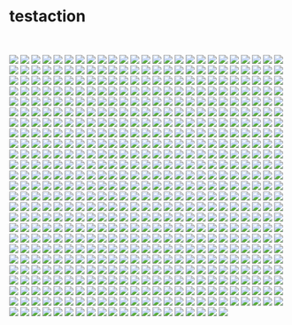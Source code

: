 # testaction
<br><!-- Do not remove start of hero-bot --><br>
<a href="https://github.com/2timesjay"><img src="https://avatars.githubusercontent.com/u/2748619?v=4" width="undefined" /></a>
<a href="https://github.com/403studio"><img src="https://avatars.githubusercontent.com/u/17879134?v=4" width="undefined" /></a>
<a href="https://github.com/ABNER-1"><img src="https://avatars.githubusercontent.com/u/24547351?v=4" width="undefined" /></a>
<a href="https://github.com/Accagain2014"><img src="https://avatars.githubusercontent.com/u/9635216?v=4" width="undefined" /></a>
<a href="https://github.com/AdlyTempleton"><img src="https://avatars.githubusercontent.com/u/2019396?v=4" width="undefined" /></a>
<a href="https://github.com/AgtLucas"><img src="https://avatars.githubusercontent.com/u/1909761?v=4" width="undefined" /></a>
<a href="https://github.com/AllenYu1987"><img src="https://avatars.githubusercontent.com/u/12489985?v=4" width="undefined" /></a>
<a href="https://github.com/AlmeroSteyn"><img src="https://avatars.githubusercontent.com/u/5063473?v=4" width="undefined" /></a>
<a href="https://github.com/AnSavvides"><img src="https://avatars.githubusercontent.com/u/2316326?v=4" width="undefined" /></a>
<a href="https://github.com/Andarist"><img src="https://avatars.githubusercontent.com/u/9800850?v=4" width="undefined" /></a>
<a href="https://github.com/Aredcap"><img src="https://avatars.githubusercontent.com/u/40494761?v=4" width="undefined" /></a>
<a href="https://github.com/Balandat"><img src="https://avatars.githubusercontent.com/u/1605878?v=4" width="undefined" /></a>
<a href="https://github.com/Bennu-Li"><img src="https://avatars.githubusercontent.com/u/53458891?v=4" width="undefined" /></a>
<a href="https://github.com/BossZou"><img src="https://avatars.githubusercontent.com/u/40255591?v=4" width="undefined" /></a>
<a href="https://github.com/CarlMungazi"><img src="https://avatars.githubusercontent.com/u/8584475?v=4" width="undefined" /></a>
<a href="https://github.com/Cartas"><img src="https://avatars.githubusercontent.com/u/1099951?v=4" width="undefined" /></a>
<a href="https://github.com/ChrisSki"><img src="https://avatars.githubusercontent.com/u/643408?v=4" width="undefined" /></a>
<a href="https://github.com/ClimbsRocks"><img src="https://avatars.githubusercontent.com/u/7017045?v=4" width="undefined" /></a>
<a href="https://github.com/CrossRaynor"><img src="https://avatars.githubusercontent.com/u/3909908?v=4" width="undefined" /></a>
<a href="https://github.com/Cupchen"><img src="https://avatars.githubusercontent.com/u/34762375?v=4" width="undefined" /></a>
<a href="https://github.com/DJCordhose"><img src="https://avatars.githubusercontent.com/u/394409?v=4" width="undefined" /></a>
<a href="https://github.com/Daniel15"><img src="https://avatars.githubusercontent.com/u/91933?v=4" width="undefined" /></a>
<a href="https://github.com/DanielHuang1983"><img src="https://avatars.githubusercontent.com/u/4417873?v=4" width="undefined" /></a>
<a href="https://github.com/DarkScorpion"><img src="https://avatars.githubusercontent.com/u/1926649?v=4" width="undefined" /></a>
<a href="https://github.com/DenrizSusam"><img src="https://avatars.githubusercontent.com/u/39295979?v=4" width="undefined" /></a>
<a href="https://github.com/DrDanRyan"><img src="https://avatars.githubusercontent.com/u/2340323?v=4" width="undefined" /></a>
<a href="https://github.com/DragonDriver"><img src="https://avatars.githubusercontent.com/u/31589260?v=4" width="undefined" /></a>
<a href="https://github.com/EricZLou"><img src="https://avatars.githubusercontent.com/u/21316782?v=4" width="undefined" /></a>
<a href="https://github.com/Ethan-Arrowood"><img src="https://avatars.githubusercontent.com/u/16144158?v=4" width="undefined" /></a>
<a href="https://github.com/Fierralin"><img src="https://avatars.githubusercontent.com/u/8857059?v=4" width="undefined" /></a>
<a href="https://github.com/FluorineDog"><img src="https://avatars.githubusercontent.com/u/15663612?v=4" width="undefined" /></a>
<a href="https://github.com/GantMan"><img src="https://avatars.githubusercontent.com/u/997157?v=4" width="undefined" /></a>
<a href="https://github.com/GordyD"><img src="https://avatars.githubusercontent.com/u/966511?v=4" width="undefined" /></a>
<a href="https://github.com/Gracieeea"><img src="https://avatars.githubusercontent.com/u/50101579?v=4" width="undefined" /></a>
<a href="https://github.com/GuanyunFeng"><img src="https://avatars.githubusercontent.com/u/40229765?v=4" width="undefined" /></a>
<a href="https://github.com/GuoRentong"><img src="https://avatars.githubusercontent.com/u/57477222?v=4" width="undefined" /></a>
<a href="https://github.com/Haroenv"><img src="https://avatars.githubusercontent.com/u/6270048?v=4" width="undefined" /></a>
<a href="https://github.com/Heisenberg-Y"><img src="https://avatars.githubusercontent.com/u/35055583?v=4" width="undefined" /></a>
<a href="https://github.com/HeroProtagonist"><img src="https://avatars.githubusercontent.com/u/12506217?v=4" width="undefined" /></a>
<a href="https://github.com/HesterG"><img src="https://avatars.githubusercontent.com/u/17645053?v=4" width="undefined" /></a>
<a href="https://github.com/HuangHua"><img src="https://avatars.githubusercontent.com/u/2274405?v=4" width="undefined" /></a>
<a href="https://github.com/Hypnosphi"><img src="https://avatars.githubusercontent.com/u/6651625?v=4" width="undefined" /></a>
<a href="https://github.com/IDrissAitHafid"><img src="https://avatars.githubusercontent.com/u/31975500?v=4" width="undefined" /></a>
<a href="https://github.com/IvanVergiliev"><img src="https://avatars.githubusercontent.com/u/1443067?v=4" width="undefined" /></a>
<a href="https://github.com/Jack-Works"><img src="https://avatars.githubusercontent.com/u/5390719?v=4" width="undefined" /></a>
<a href="https://github.com/JackLCL"><img src="https://avatars.githubusercontent.com/u/53512883?v=4" width="undefined" /></a>
<a href="https://github.com/Jakepodell"><img src="https://avatars.githubusercontent.com/u/6700856?v=4" width="undefined" /></a>
<a href="https://github.com/JedWatson"><img src="https://avatars.githubusercontent.com/u/872310?v=4" width="undefined" /></a>
<a href="https://github.com/Jessidhia"><img src="https://avatars.githubusercontent.com/u/73085?v=4" width="undefined" /></a>
<a href="https://github.com/JinHai-CN"><img src="https://avatars.githubusercontent.com/u/33142505?v=4" width="undefined" /></a>
<a href="https://github.com/JoelMarcey"><img src="https://avatars.githubusercontent.com/u/3757713?v=4" width="undefined" /></a>
<a href="https://github.com/JoshuaGross"><img src="https://avatars.githubusercontent.com/u/70602?v=4" width="undefined" /></a>
<a href="https://github.com/Kachulio1"><img src="https://avatars.githubusercontent.com/u/22243090?v=4" width="undefined" /></a>
<a href="https://github.com/KevinTCoughlin"><img src="https://avatars.githubusercontent.com/u/706967?v=4" width="undefined" /></a>
<a href="https://github.com/KonstHardy"><img src="https://avatars.githubusercontent.com/u/46906648?v=4" width="undefined" /></a>
<a href="https://github.com/KyleAMathews"><img src="https://avatars.githubusercontent.com/u/71047?v=4" width="undefined" /></a>
<a href="https://github.com/Lin-gh-Saint"><img src="https://avatars.githubusercontent.com/u/64019322?v=4" width="undefined" /></a>
<a href="https://github.com/LocoRichard"><img src="https://avatars.githubusercontent.com/u/81553353?v=4" width="undefined" /></a>
<a href="https://github.com/LoveEachDay"><img src="https://avatars.githubusercontent.com/u/1573213?v=4" width="undefined" /></a>
<a href="https://github.com/M-Izadmehr"><img src="https://avatars.githubusercontent.com/u/28848972?v=4" width="undefined" /></a>
<a href="https://github.com/MXDA"><img src="https://avatars.githubusercontent.com/u/47274057?v=4" width="undefined" /></a>
<a href="https://github.com/ManasJayanth"><img src="https://avatars.githubusercontent.com/u/3097018?v=4" width="undefined" /></a>
<a href="https://github.com/MrCull"><img src="https://avatars.githubusercontent.com/u/16634034?v=4" width="undefined" /></a>
<a href="https://github.com/NE-SmallTown"><img src="https://avatars.githubusercontent.com/u/18418010?v=4" width="undefined" /></a>
<a href="https://github.com/NMinhNguyen"><img src="https://avatars.githubusercontent.com/u/2852660?v=4" width="undefined" /></a>
<a href="https://github.com/Nadia--"><img src="https://avatars.githubusercontent.com/u/2539934?v=4" width="undefined" /></a>
<a href="https://github.com/NicBonetto"><img src="https://avatars.githubusercontent.com/u/28014739?v=4" width="undefined" /></a>
<a href="https://github.com/Oleg24"><img src="https://avatars.githubusercontent.com/u/7278723?v=4" width="undefined" /></a>
<a href="https://github.com/PahudPlus"><img src="https://avatars.githubusercontent.com/u/64403786?v=4" width="undefined" /></a>
<a href="https://github.com/Pouja"><img src="https://avatars.githubusercontent.com/u/2385144?v=4" width="undefined" /></a>
<a href="https://github.com/RReverser"><img src="https://avatars.githubusercontent.com/u/557590?v=4" width="undefined" /></a>
<a href="https://github.com/RaitoBezarius"><img src="https://avatars.githubusercontent.com/u/314564?v=4" width="undefined" /></a>
<a href="https://github.com/ReigenAraka"><img src="https://avatars.githubusercontent.com/u/57280231?v=4" width="undefined" /></a>
<a href="https://github.com/RichardLitt"><img src="https://avatars.githubusercontent.com/u/910753?v=4" width="undefined" /></a>
<a href="https://github.com/RyanWei"><img src="https://avatars.githubusercontent.com/u/9876551?v=4" width="undefined" /></a>
<a href="https://github.com/SCKCZJ2018"><img src="https://avatars.githubusercontent.com/u/29282370?v=4" width="undefined" /></a>
<a href="https://github.com/STRML"><img src="https://avatars.githubusercontent.com/u/1197375?v=4" width="undefined" /></a>
<a href="https://github.com/SamChou19815"><img src="https://avatars.githubusercontent.com/u/4290500?v=4" width="undefined" /></a>
<a href="https://github.com/SanderSpies"><img src="https://avatars.githubusercontent.com/u/1114117?v=4" width="undefined" /></a>
<a href="https://github.com/Shastel"><img src="https://avatars.githubusercontent.com/u/6017041?v=4" width="undefined" /></a>
<a href="https://github.com/Simek"><img src="https://avatars.githubusercontent.com/u/719641?v=4" width="undefined" /></a>
<a href="https://github.com/SimenB"><img src="https://avatars.githubusercontent.com/u/1404810?v=4" width="undefined" /></a>
<a href="https://github.com/SkyYang"><img src="https://avatars.githubusercontent.com/u/4702509?v=4" width="undefined" /></a>
<a href="https://github.com/SnowyOwl-KHY"><img src="https://avatars.githubusercontent.com/u/10348819?v=4" width="undefined" /></a>
<a href="https://github.com/StanislavGlebik"><img src="https://avatars.githubusercontent.com/u/2895538?v=4" width="undefined" /></a>
<a href="https://github.com/StanislawSwierc"><img src="https://avatars.githubusercontent.com/u/810501?v=4" width="undefined" /></a>
<a href="https://github.com/Sunt-ing"><img src="https://avatars.githubusercontent.com/u/43040147?v=4" width="undefined" /></a>
<a href="https://github.com/SwaggySong"><img src="https://avatars.githubusercontent.com/u/36157116?v=4" width="undefined" /></a>
<a href="https://github.com/TanaseHagi"><img src="https://avatars.githubusercontent.com/u/18321229?v=4" width="undefined" /></a>
<a href="https://github.com/TheSavior"><img src="https://avatars.githubusercontent.com/u/249164?v=4" width="undefined" /></a>
<a href="https://github.com/ThomasCrevoisier"><img src="https://avatars.githubusercontent.com/u/4603973?v=4" width="undefined" /></a>
<a href="https://github.com/ThreadDao"><img src="https://avatars.githubusercontent.com/u/27288593?v=4" width="undefined" /></a>
<a href="https://github.com/ThyeeZz"><img src="https://avatars.githubusercontent.com/u/41352919?v=4" width="undefined" /></a>
<a href="https://github.com/Tlincy"><img src="https://avatars.githubusercontent.com/u/11934432?v=4" width="undefined" /></a>
<a href="https://github.com/Tom910"><img src="https://avatars.githubusercontent.com/u/2185721?v=4" width="undefined" /></a>
<a href="https://github.com/Tumao727"><img src="https://avatars.githubusercontent.com/u/20420181?v=4" width="undefined" /></a>
<a href="https://github.com/VilockLi"><img src="https://avatars.githubusercontent.com/u/19737345?v=4" width="undefined" /></a>
<a href="https://github.com/WickyNilliams"><img src="https://avatars.githubusercontent.com/u/1091390?v=4" width="undefined" /></a>
<a href="https://github.com/Wildhoney"><img src="https://avatars.githubusercontent.com/u/1528477?v=4" width="undefined" /></a>
<a href="https://github.com/XuPeng-SH"><img src="https://avatars.githubusercontent.com/u/39627130?v=4" width="undefined" /></a>
<a href="https://github.com/XuanYang-cn"><img src="https://avatars.githubusercontent.com/u/51370125?v=4" width="undefined" /></a>
<a href="https://github.com/XuefengWu"><img src="https://avatars.githubusercontent.com/u/161701?v=4" width="undefined" /></a>
<a href="https://github.com/Yeti-or"><img src="https://avatars.githubusercontent.com/u/1813468?v=4" width="undefined" /></a>
<a href="https://github.com/Yukikaze-CZR"><img src="https://avatars.githubusercontent.com/u/48198922?v=4" width="undefined" /></a>
<a href="https://github.com/ZoteTheMighty"><img src="https://avatars.githubusercontent.com/u/37384169?v=4" width="undefined" /></a>
<a href="https://github.com/aaronabramov"><img src="https://avatars.githubusercontent.com/u/940133?v=4" width="undefined" /></a>
<a href="https://github.com/aaronjin2010"><img src="https://avatars.githubusercontent.com/u/48044391?v=4" width="undefined" /></a>
<a href="https://github.com/abhaynikam"><img src="https://avatars.githubusercontent.com/u/7736232?v=4" width="undefined" /></a>
<a href="https://github.com/accordeiro"><img src="https://avatars.githubusercontent.com/u/1952585?v=4" width="undefined" /></a>
<a href="https://github.com/acdlite"><img src="https://avatars.githubusercontent.com/u/3624098?v=4" width="undefined" /></a>
<a href="https://github.com/adammark"><img src="https://avatars.githubusercontent.com/u/28193?v=4" width="undefined" /></a>
<a href="https://github.com/adamobeng"><img src="https://avatars.githubusercontent.com/u/776593?v=4" width="undefined" /></a>
<a href="https://github.com/adasq"><img src="https://avatars.githubusercontent.com/u/5637734?v=4" width="undefined" /></a>
<a href="https://github.com/adelevie"><img src="https://avatars.githubusercontent.com/u/86790?v=4" width="undefined" /></a>
<a href="https://github.com/af"><img src="https://avatars.githubusercontent.com/u/25241?v=4" width="undefined" /></a>
<a href="https://github.com/aickin"><img src="https://avatars.githubusercontent.com/u/44199?v=4" width="undefined" /></a>
<a href="https://github.com/airjp73"><img src="https://avatars.githubusercontent.com/u/25882770?v=4" width="undefined" /></a>
<a href="https://github.com/akihoni"><img src="https://avatars.githubusercontent.com/u/36330442?v=4" width="undefined" /></a>
<a href="https://github.com/alexeyraspopov"><img src="https://avatars.githubusercontent.com/u/858295?v=4" width="undefined" /></a>
<a href="https://github.com/alexmckenley"><img src="https://avatars.githubusercontent.com/u/3639670?v=4" width="undefined" /></a>
<a href="https://github.com/alexpien"><img src="https://avatars.githubusercontent.com/u/2401597?v=4" width="undefined" /></a>
<a href="https://github.com/alextsg"><img src="https://avatars.githubusercontent.com/u/8051479?v=4" width="undefined" /></a>
<a href="https://github.com/alexzherdev"><img src="https://avatars.githubusercontent.com/u/93752?v=4" width="undefined" /></a>
<a href="https://github.com/alh99"><img src="https://avatars.githubusercontent.com/u/55510932?v=4" width="undefined" /></a>
<a href="https://github.com/apps/allcontributors"><img src="https://avatars.githubusercontent.com/in/23186?v=4" width="undefined" /></a>
<a href="https://github.com/allofthenorthwood"><img src="https://avatars.githubusercontent.com/u/3123642?v=4" width="undefined" /></a>
<a href="https://github.com/amm385"><img src="https://avatars.githubusercontent.com/u/823700?v=4" width="undefined" /></a>
<a href="https://github.com/anchun"><img src="https://avatars.githubusercontent.com/u/2356895?v=4" width="undefined" /></a>
<a href="https://github.com/andrewdavey"><img src="https://avatars.githubusercontent.com/u/292014?v=4" width="undefined" /></a>
<a href="https://github.com/andreypopp"><img src="https://avatars.githubusercontent.com/u/30594?v=4" width="undefined" /></a>
<a href="https://github.com/ankitml"><img src="https://avatars.githubusercontent.com/u/573824?v=4" width="undefined" /></a>
<a href="https://github.com/anmonteiro"><img src="https://avatars.githubusercontent.com/u/661909?v=4" width="undefined" /></a>
<a href="https://github.com/antsmartian"><img src="https://avatars.githubusercontent.com/u/1241511?v=4" width="undefined" /></a>
<a href="https://github.com/apaatsio"><img src="https://avatars.githubusercontent.com/u/195210?v=4" width="undefined" /></a>
<a href="https://github.com/arcanis"><img src="https://avatars.githubusercontent.com/u/1037931?v=4" width="undefined" /></a>
<a href="https://github.com/ariabuckles"><img src="https://avatars.githubusercontent.com/u/1487889?v=4" width="undefined" /></a>
<a href="https://github.com/arkist"><img src="https://avatars.githubusercontent.com/u/1099068?v=4" width="undefined" /></a>
<a href="https://github.com/armujahid"><img src="https://avatars.githubusercontent.com/u/3725386?v=4" width="undefined" /></a>
<a href="https://github.com/artnez"><img src="https://avatars.githubusercontent.com/u/396654?v=4" width="undefined" /></a>
<a href="https://github.com/aruberto"><img src="https://avatars.githubusercontent.com/u/9933826?v=4" width="undefined" /></a>
<a href="https://github.com/ashyshyshyman"><img src="https://avatars.githubusercontent.com/u/50362613?v=4" width="undefined" /></a>
<a href="https://github.com/avanderhoorn"><img src="https://avatars.githubusercontent.com/u/585619?v=4" width="undefined" /></a>
<a href="https://github.com/aweary"><img src="https://avatars.githubusercontent.com/u/6886061?v=4" width="undefined" /></a>
<a href="https://github.com/awwright"><img src="https://avatars.githubusercontent.com/u/437517?v=4" width="undefined" /></a>
<a href="https://github.com/azich"><img src="https://avatars.githubusercontent.com/u/306069?v=4" width="undefined" /></a>
<a href="https://github.com/basarat"><img src="https://avatars.githubusercontent.com/u/874898?v=4" width="undefined" /></a>
<a href="https://github.com/become-nice"><img src="https://avatars.githubusercontent.com/u/56624819?v=4" width="undefined" /></a>
<a href="https://github.com/behnammodi"><img src="https://avatars.githubusercontent.com/u/1549069?v=4" width="undefined" /></a>
<a href="https://github.com/behzad888"><img src="https://avatars.githubusercontent.com/u/9346614?v=4" width="undefined" /></a>
<a href="https://github.com/benhalpern"><img src="https://avatars.githubusercontent.com/u/3102842?v=4" width="undefined" /></a>
<a href="https://github.com/benjamn"><img src="https://avatars.githubusercontent.com/u/5750?v=4" width="undefined" /></a>
<a href="https://github.com/benmoss"><img src="https://avatars.githubusercontent.com/u/239754?v=4" width="undefined" /></a>
<a href="https://github.com/bernard-lin"><img src="https://avatars.githubusercontent.com/u/16327281?v=4" width="undefined" /></a>
<a href="https://github.com/bernardbeckerman"><img src="https://avatars.githubusercontent.com/u/7953022?v=4" width="undefined" /></a>
<a href="https://github.com/bgirard"><img src="https://avatars.githubusercontent.com/u/793565?v=4" width="undefined" /></a>
<a href="https://github.com/bgw"><img src="https://avatars.githubusercontent.com/u/180404?v=4" width="undefined" /></a>
<a href="https://github.com/bhamodi"><img src="https://avatars.githubusercontent.com/u/7663987?v=4" width="undefined" /></a>
<a href="https://github.com/bigsheeper"><img src="https://avatars.githubusercontent.com/u/42060877?v=4" width="undefined" /></a>
<a href="https://github.com/binbin12580"><img src="https://avatars.githubusercontent.com/u/30914966?v=4" width="undefined" /></a>
<a href="https://github.com/binbinlv"><img src="https://avatars.githubusercontent.com/u/83755740?v=4" width="undefined" /></a>
<a href="https://github.com/bitshadow"><img src="https://avatars.githubusercontent.com/u/574802?v=4" width="undefined" /></a>
<a href="https://github.com/bkarrer"><img src="https://avatars.githubusercontent.com/u/5126156?v=4" width="undefined" /></a>
<a href="https://github.com/bl00mber"><img src="https://avatars.githubusercontent.com/u/16987322?v=4" width="undefined" /></a>
<a href="https://github.com/bletham"><img src="https://avatars.githubusercontent.com/u/6339760?v=4" width="undefined" /></a>
<a href="https://github.com/bo-huang"><img src="https://avatars.githubusercontent.com/u/24309515?v=4" width="undefined" /></a>
<a href="https://github.com/bobeagan"><img src="https://avatars.githubusercontent.com/u/100226?v=4" width="undefined" /></a>
<a href="https://github.com/bowen31337"><img src="https://avatars.githubusercontent.com/u/3508255?v=4" width="undefined" /></a>
<a href="https://github.com/brandonbloom"><img src="https://avatars.githubusercontent.com/u/119164?v=4" width="undefined" /></a>
<a href="https://github.com/break2017"><img src="https://avatars.githubusercontent.com/u/2993941?v=4" width="undefined" /></a>
<a href="https://github.com/briankung"><img src="https://avatars.githubusercontent.com/u/2836167?v=4" width="undefined" /></a>
<a href="https://github.com/brianr"><img src="https://avatars.githubusercontent.com/u/12275?v=4" width="undefined" /></a>
<a href="https://github.com/brianreavis"><img src="https://avatars.githubusercontent.com/u/118480?v=4" width="undefined" /></a>
<a href="https://github.com/brigand"><img src="https://avatars.githubusercontent.com/u/936069?v=4" width="undefined" /></a>
<a href="https://github.com/bripkens"><img src="https://avatars.githubusercontent.com/u/596443?v=4" width="undefined" /></a>
<a href="https://github.com/bspaulding"><img src="https://avatars.githubusercontent.com/u/6833?v=4" width="undefined" /></a>
<a href="https://github.com/btholt"><img src="https://avatars.githubusercontent.com/u/999523?v=4" width="undefined" /></a>
<a href="https://github.com/bvaughn"><img src="https://avatars.githubusercontent.com/u/29597?v=4" width="undefined" /></a>
<a href="https://github.com/byronluk"><img src="https://avatars.githubusercontent.com/u/34072411?v=4" width="undefined" /></a>
<a href="https://github.com/c-bata"><img src="https://avatars.githubusercontent.com/u/5564044?v=4" width="undefined" /></a>
<a href="https://github.com/calebmer"><img src="https://avatars.githubusercontent.com/u/8282507?v=4" width="undefined" /></a>
<a href="https://github.com/camsong"><img src="https://avatars.githubusercontent.com/u/948896?v=4" width="undefined" /></a>
<a href="https://github.com/caosiyang"><img src="https://avatars.githubusercontent.com/u/2155120?v=4" width="undefined" /></a>
<a href="https://github.com/carefree0910"><img src="https://avatars.githubusercontent.com/u/15677328?v=4" width="undefined" /></a>
<a href="https://github.com/casassg"><img src="https://avatars.githubusercontent.com/u/6912589?v=4" width="undefined" /></a>
<a href="https://github.com/cbrwizard"><img src="https://avatars.githubusercontent.com/u/1615659?v=4" width="undefined" /></a>
<a href="https://github.com/chandlerzuo"><img src="https://avatars.githubusercontent.com/u/6797874?v=4" width="undefined" /></a>
<a href="https://github.com/chenglou"><img src="https://avatars.githubusercontent.com/u/1909539?v=4" width="undefined" /></a>
<a href="https://github.com/chengpu"><img src="https://avatars.githubusercontent.com/u/2233492?v=4" width="undefined" /></a>
<a href="https://github.com/chentsulin"><img src="https://avatars.githubusercontent.com/u/3382565?v=4" width="undefined" /></a>
<a href="https://github.com/chicoxyzzy"><img src="https://avatars.githubusercontent.com/u/1507086?v=4" width="undefined" /></a>
<a href="https://github.com/christianalfoni"><img src="https://avatars.githubusercontent.com/u/3956929?v=4" width="undefined" /></a>
<a href="https://github.com/clarkdo"><img src="https://avatars.githubusercontent.com/u/4312154?v=4" width="undefined" /></a>
<a href="https://github.com/clayallsopp"><img src="https://avatars.githubusercontent.com/u/153704?v=4" width="undefined" /></a>
<a href="https://github.com/clemmy"><img src="https://avatars.githubusercontent.com/u/3696934?v=4" width="undefined" /></a>
<a href="https://github.com/codacy-badger"><img src="https://avatars.githubusercontent.com/u/23704769?v=4" width="undefined" /></a>
<a href="https://github.com/codenoid"><img src="https://avatars.githubusercontent.com/u/14269809?v=4" width="undefined" /></a>
<a href="https://github.com/congqixia"><img src="https://avatars.githubusercontent.com/u/84113973?v=4" width="undefined" /></a>
<a href="https://github.com/conorhastings"><img src="https://avatars.githubusercontent.com/u/8263298?v=4" width="undefined" /></a>
<a href="https://github.com/cpojer"><img src="https://avatars.githubusercontent.com/u/13352?v=4" width="undefined" /></a>
<a href="https://github.com/cqy123456"><img src="https://avatars.githubusercontent.com/u/39671710?v=4" width="undefined" /></a>
<a href="https://github.com/cxie"><img src="https://avatars.githubusercontent.com/u/653101?v=4" width="undefined" /></a>
<a href="https://github.com/cyan33"><img src="https://avatars.githubusercontent.com/u/13282699?v=4" width="undefined" /></a>
<a href="https://github.com/cydrain"><img src="https://avatars.githubusercontent.com/u/3992404?v=4" width="undefined" /></a>
<a href="https://github.com/czajkowski"><img src="https://avatars.githubusercontent.com/u/197684?v=4" width="undefined" /></a>
<a href="https://github.com/czhen-zilliz"><img src="https://avatars.githubusercontent.com/u/83751452?v=4" width="undefined" /></a>
<a href="https://github.com/czpmango"><img src="https://avatars.githubusercontent.com/u/26356194?v=4" width="undefined" /></a>
<a href="https://github.com/czs007"><img src="https://avatars.githubusercontent.com/u/59249785?v=4" width="undefined" /></a>
<a href="https://github.com/d4rky-pl"><img src="https://avatars.githubusercontent.com/u/284395?v=4" width="undefined" /></a>
<a href="https://github.com/dalinaum"><img src="https://avatars.githubusercontent.com/u/145585?v=4" width="undefined" /></a>
<a href="https://github.com/danielrjiang"><img src="https://avatars.githubusercontent.com/u/18407088?v=4" width="undefined" /></a>
<a href="https://github.com/danthe3rd"><img src="https://avatars.githubusercontent.com/u/43445237?v=4" width="undefined" /></a>
<a href="https://github.com/dantman"><img src="https://avatars.githubusercontent.com/u/53399?v=4" width="undefined" /></a>
<a href="https://github.com/darobin"><img src="https://avatars.githubusercontent.com/u/38491?v=4" width="undefined" /></a>
<a href="https://github.com/dd-He"><img src="https://avatars.githubusercontent.com/u/24242249?v=4" width="undefined" /></a>
<a href="https://github.com/ddimmery"><img src="https://avatars.githubusercontent.com/u/618093?v=4" width="undefined" /></a>
<a href="https://github.com/deanbrophy"><img src="https://avatars.githubusercontent.com/u/8238179?v=4" width="undefined" /></a>
<a href="https://github.com/del-zhenwu"><img src="https://avatars.githubusercontent.com/u/56623710?v=4" width="undefined" /></a>
<a href="https://github.com/apps/dependabot"><img src="https://avatars.githubusercontent.com/in/29110?v=4" width="undefined" /></a>
<a href="https://github.com/dgiannelli"><img src="https://avatars.githubusercontent.com/u/11447126?v=4" width="undefined" /></a>
<a href="https://github.com/diegomura"><img src="https://avatars.githubusercontent.com/u/5600341?v=4" width="undefined" /></a>
<a href="https://github.com/dittos"><img src="https://avatars.githubusercontent.com/u/2622?v=4" width="undefined" /></a>
<a href="https://github.com/divad12"><img src="https://avatars.githubusercontent.com/u/159687?v=4" width="undefined" /></a>
<a href="https://github.com/djrodgerspryor"><img src="https://avatars.githubusercontent.com/u/3197007?v=4" width="undefined" /></a>
<a href="https://github.com/dkgi"><img src="https://avatars.githubusercontent.com/u/270421?v=4" width="undefined" /></a>
<a href="https://github.com/dmatteo"><img src="https://avatars.githubusercontent.com/u/4091059?v=4" width="undefined" /></a>
<a href="https://github.com/dme65"><img src="https://avatars.githubusercontent.com/u/12738905?v=4" width="undefined" /></a>
<a href="https://github.com/dmnd"><img src="https://avatars.githubusercontent.com/u/4427?v=4" width="undefined" /></a>
<a href="https://github.com/dpercy"><img src="https://avatars.githubusercontent.com/u/349909?v=4" width="undefined" /></a>
<a href="https://github.com/drdelambre"><img src="https://avatars.githubusercontent.com/u/1434802?v=4" width="undefined" /></a>
<a href="https://github.com/dschafer"><img src="https://avatars.githubusercontent.com/u/2760005?v=4" width="undefined" /></a>
<a href="https://github.com/dvzubarev"><img src="https://avatars.githubusercontent.com/u/14878830?v=4" width="undefined" /></a>
<a href="https://github.com/dyhyfu"><img src="https://avatars.githubusercontent.com/u/64584368?v=4" width="undefined" /></a>
<a href="https://github.com/e-hosseini"><img src="https://avatars.githubusercontent.com/u/53467610?v=4" width="undefined" /></a>
<a href="https://github.com/edvinerikson"><img src="https://avatars.githubusercontent.com/u/3890572?v=4" width="undefined" /></a>
<a href="https://github.com/ehellman"><img src="https://avatars.githubusercontent.com/u/586152?v=4" width="undefined" /></a>
<a href="https://github.com/elas7"><img src="https://avatars.githubusercontent.com/u/7537033?v=4" width="undefined" /></a>
<a href="https://github.com/eltociear"><img src="https://avatars.githubusercontent.com/u/22633385?v=4" width="undefined" /></a>
<a href="https://github.com/enaqx"><img src="https://avatars.githubusercontent.com/u/182219?v=4" width="undefined" /></a>
<a href="https://github.com/enguerran"><img src="https://avatars.githubusercontent.com/u/701648?v=4" width="undefined" /></a>
<a href="https://github.com/epicfaace"><img src="https://avatars.githubusercontent.com/u/1689183?v=4" width="undefined" /></a>
<a href="https://github.com/eps1lon"><img src="https://avatars.githubusercontent.com/u/12292047?v=4" width="undefined" /></a>
<a href="https://github.com/erdustiggen"><img src="https://avatars.githubusercontent.com/u/25433850?v=4" width="undefined" /></a>
<a href="https://github.com/ericflo"><img src="https://avatars.githubusercontent.com/u/1228?v=4" width="undefined" /></a>
<a href="https://github.com/ericnakagawa"><img src="https://avatars.githubusercontent.com/u/23874?v=4" width="undefined" /></a>
<a href="https://github.com/everdimension"><img src="https://avatars.githubusercontent.com/u/5347023?v=4" width="undefined" /></a>
<a href="https://github.com/evilbs"><img src="https://avatars.githubusercontent.com/u/3305041?v=4" width="undefined" /></a>
<a href="https://github.com/exiadbq"><img src="https://avatars.githubusercontent.com/u/4665929?v=4" width="undefined" /></a>
<a href="https://github.com/eytan"><img src="https://avatars.githubusercontent.com/u/93681?v=4" width="undefined" /></a>
<a href="https://github.com/fabiomcosta"><img src="https://avatars.githubusercontent.com/u/28530?v=4" width="undefined" /></a>
<a href="https://github.com/facebook-github-bot"><img src="https://avatars.githubusercontent.com/u/6422482?v=4" width="undefined" /></a>
<a href="https://github.com/feisiyicl"><img src="https://avatars.githubusercontent.com/u/64510805?v=4" width="undefined" /></a>
<a href="https://github.com/fforw"><img src="https://avatars.githubusercontent.com/u/226774?v=4" width="undefined" /></a>
<a href="https://github.com/fgnass"><img src="https://avatars.githubusercontent.com/u/89450?v=4" width="undefined" /></a>
<a href="https://github.com/fisherwebdev"><img src="https://avatars.githubusercontent.com/u/169760?v=4" width="undefined" /></a>
<a href="https://github.com/fishpenguin"><img src="https://avatars.githubusercontent.com/u/49153041?v=4" width="undefined" /></a>
<a href="https://github.com/fkgozali"><img src="https://avatars.githubusercontent.com/u/1095866?v=4" width="undefined" /></a>
<a href="https://github.com/fkling"><img src="https://avatars.githubusercontent.com/u/179026?v=4" width="undefined" /></a>
<a href="https://github.com/flarnie"><img src="https://avatars.githubusercontent.com/u/1114467?v=4" width="undefined" /></a>
<a href="https://github.com/fpoumian"><img src="https://avatars.githubusercontent.com/u/14318826?v=4" width="undefined" /></a>
<a href="https://github.com/fson"><img src="https://avatars.githubusercontent.com/u/497214?v=4" width="undefined" /></a>
<a href="https://github.com/fxxkscript"><img src="https://avatars.githubusercontent.com/u/1597584?v=4" width="undefined" /></a>
<a href="https://github.com/gabelevi"><img src="https://avatars.githubusercontent.com/u/1887264?v=4" width="undefined" /></a>
<a href="https://github.com/gaearon"><img src="https://avatars.githubusercontent.com/u/810438?v=4" width="undefined" /></a>
<a href="https://github.com/garethnic"><img src="https://avatars.githubusercontent.com/u/1523598?v=4" width="undefined" /></a>
<a href="https://github.com/gasi"><img src="https://avatars.githubusercontent.com/u/49583?v=4" width="undefined" /></a>
<a href="https://github.com/gebilaoxiong"><img src="https://avatars.githubusercontent.com/u/11804936?v=4" width="undefined" /></a>
<a href="https://github.com/georgesisco"><img src="https://avatars.githubusercontent.com/u/689511?v=4" width="undefined" /></a>
<a href="https://github.com/ggaaooppeenngg"><img src="https://avatars.githubusercontent.com/u/4769989?v=4" width="undefined" /></a>
<a href="https://github.com/gitanupam"><img src="https://avatars.githubusercontent.com/u/10434719?v=4" width="undefined" /></a>
<a href="https://github.com/glenjamin"><img src="https://avatars.githubusercontent.com/u/151272?v=4" width="undefined" /></a>
<a href="https://github.com/glennq"><img src="https://avatars.githubusercontent.com/u/5950453?v=4" width="undefined" /></a>
<a href="https://github.com/godchen0212"><img src="https://avatars.githubusercontent.com/u/67679556?v=4" width="undefined" /></a>
<a href="https://github.com/goodwin64"><img src="https://avatars.githubusercontent.com/u/10671879?v=4" width="undefined" /></a>
<a href="https://github.com/gracezzzzz"><img src="https://avatars.githubusercontent.com/u/56617657?v=4" width="undefined" /></a>
<a href="https://github.com/grant"><img src="https://avatars.githubusercontent.com/u/744973?v=4" width="undefined" /></a>
<a href="https://github.com/graue"><img src="https://avatars.githubusercontent.com/u/1730853?v=4" width="undefined" /></a>
<a href="https://github.com/groodt"><img src="https://avatars.githubusercontent.com/u/343415?v=4" width="undefined" /></a>
<a href="https://github.com/grtoverflow"><img src="https://avatars.githubusercontent.com/u/8500564?v=4" width="undefined" /></a>
<a href="https://github.com/gscottolson"><img src="https://avatars.githubusercontent.com/u/220979?v=4" width="undefined" /></a>
<a href="https://github.com/gujun720"><img src="https://avatars.githubusercontent.com/u/53246671?v=4" width="undefined" /></a>
<a href="https://github.com/gunn"><img src="https://avatars.githubusercontent.com/u/42500?v=4" width="undefined" /></a>
<a href="https://github.com/guoxiangzhou"><img src="https://avatars.githubusercontent.com/u/52496626?v=4" width="undefined" /></a>
<a href="https://github.com/gusaiani"><img src="https://avatars.githubusercontent.com/u/380816?v=4" width="undefined" /></a>
<a href="https://github.com/hanumanthan"><img src="https://avatars.githubusercontent.com/u/5584802?v=4" width="undefined" /></a>
<a href="https://github.com/hartzis"><img src="https://avatars.githubusercontent.com/u/5378707?v=4" width="undefined" /></a>
<a href="https://github.com/hejld"><img src="https://avatars.githubusercontent.com/u/488301?v=4" width="undefined" /></a>
<a href="https://github.com/hendrikswan"><img src="https://avatars.githubusercontent.com/u/273461?v=4" width="undefined" /></a>
<a href="https://github.com/henryqdineen"><img src="https://avatars.githubusercontent.com/u/682132?v=4" width="undefined" /></a>
<a href="https://github.com/him2him2"><img src="https://avatars.githubusercontent.com/u/10393491?v=4" width="undefined" /></a>
<a href="https://github.com/hkal"><img src="https://avatars.githubusercontent.com/u/3802753?v=4" width="undefined" /></a>
<a href="https://github.com/hmohamme"><img src="https://avatars.githubusercontent.com/u/61028636?v=4" width="undefined" /></a>
<a href="https://github.com/hnordt"><img src="https://avatars.githubusercontent.com/u/1625399?v=4" width="undefined" /></a>
<a href="https://github.com/hoduchieu01"><img src="https://avatars.githubusercontent.com/u/23649434?v=4" width="undefined" /></a>
<a href="https://github.com/hojberg"><img src="https://avatars.githubusercontent.com/u/2371?v=4" width="undefined" /></a>
<a href="https://github.com/houssemchebeb"><img src="https://avatars.githubusercontent.com/u/59608551?v=4" width="undefined" /></a>
<a href="https://github.com/hramos"><img src="https://avatars.githubusercontent.com/u/165856?v=4" width="undefined" /></a>
<a href="https://github.com/hristo-kanchev"><img src="https://avatars.githubusercontent.com/u/23095052?v=4" width="undefined" /></a>
<a href="https://github.com/hugo"><img src="https://avatars.githubusercontent.com/u/1704089?v=4" width="undefined" /></a>
<a href="https://github.com/hzoo"><img src="https://avatars.githubusercontent.com/u/588473?v=4" width="undefined" /></a>
<a href="https://github.com/iamchenxin"><img src="https://avatars.githubusercontent.com/u/8873545?v=4" width="undefined" /></a>
<a href="https://github.com/iamdustan"><img src="https://avatars.githubusercontent.com/u/227879?v=4" width="undefined" /></a>
<a href="https://github.com/ianobermiller"><img src="https://avatars.githubusercontent.com/u/897931?v=4" width="undefined" /></a>
<a href="https://github.com/ide"><img src="https://avatars.githubusercontent.com/u/379606?v=4" width="undefined" /></a>
<a href="https://github.com/ilyagelman"><img src="https://avatars.githubusercontent.com/u/139322?v=4" width="undefined" /></a>
<a href="https://github.com/imagentleman"><img src="https://avatars.githubusercontent.com/u/2272928?v=4" width="undefined" /></a>
<a href="https://github.com/inokawa"><img src="https://avatars.githubusercontent.com/u/48897392?v=4" width="undefined" /></a>
<a href="https://github.com/inottn"><img src="https://avatars.githubusercontent.com/u/18509404?v=4" width="undefined" /></a>
<a href="https://github.com/ivan"><img src="https://avatars.githubusercontent.com/u/4458?v=4" width="undefined" /></a>
<a href="https://github.com/ivanzotov"><img src="https://avatars.githubusercontent.com/u/147321?v=4" width="undefined" /></a>
<a href="https://github.com/jackson-huang"><img src="https://avatars.githubusercontent.com/u/8979403?v=4" width="undefined" /></a>
<a href="https://github.com/jackyu2020"><img src="https://avatars.githubusercontent.com/u/64533877?v=4" width="undefined" /></a>
<a href="https://github.com/jamesgpearce"><img src="https://avatars.githubusercontent.com/u/90942?v=4" width="undefined" /></a>
<a href="https://github.com/janhancic"><img src="https://avatars.githubusercontent.com/u/356488?v=4" width="undefined" /></a>
<a href="https://github.com/jaredly"><img src="https://avatars.githubusercontent.com/u/112170?v=4" width="undefined" /></a>
<a href="https://github.com/jasonwilliams"><img src="https://avatars.githubusercontent.com/u/936006?v=4" width="undefined" /></a>
<a href="https://github.com/javache"><img src="https://avatars.githubusercontent.com/u/5676?v=4" width="undefined" /></a>
<a href="https://github.com/jbaiter"><img src="https://avatars.githubusercontent.com/u/608610?v=4" width="undefined" /></a>
<a href="https://github.com/jbonta"><img src="https://avatars.githubusercontent.com/u/973058?v=4" width="undefined" /></a>
<a href="https://github.com/jdalton"><img src="https://avatars.githubusercontent.com/u/4303?v=4" width="undefined" /></a>
<a href="https://github.com/jddxf"><img src="https://avatars.githubusercontent.com/u/11155177?v=4" width="undefined" /></a>
<a href="https://github.com/jdudak"><img src="https://avatars.githubusercontent.com/u/11788028?v=4" width="undefined" /></a>
<a href="https://github.com/jeanlauliac"><img src="https://avatars.githubusercontent.com/u/1733570?v=4" width="undefined" /></a>
<a href="https://github.com/jeffchan"><img src="https://avatars.githubusercontent.com/u/97428?v=4" width="undefined" /></a>
<a href="https://github.com/jeffoverflow"><img src="https://avatars.githubusercontent.com/u/24581746?v=4" width="undefined" /></a>
<a href="https://github.com/jeffreylin"><img src="https://avatars.githubusercontent.com/u/706406?v=4" width="undefined" /></a>
<a href="https://github.com/jelena-markovic"><img src="https://avatars.githubusercontent.com/u/16062506?v=4" width="undefined" /></a>
<a href="https://github.com/jergason"><img src="https://avatars.githubusercontent.com/u/72027?v=4" width="undefined" /></a>
<a href="https://github.com/jessebeach"><img src="https://avatars.githubusercontent.com/u/345913?v=4" width="undefined" /></a>
<a href="https://github.com/jessijzhao"><img src="https://avatars.githubusercontent.com/u/35235453?v=4" width="undefined" /></a>
<a href="https://github.com/jeyraof"><img src="https://avatars.githubusercontent.com/u/2032880?v=4" width="undefined" /></a>
<a href="https://github.com/jfo84"><img src="https://avatars.githubusercontent.com/u/11723485?v=4" width="undefined" /></a>
<a href="https://github.com/jgebhardt"><img src="https://avatars.githubusercontent.com/u/632968?v=4" width="undefined" /></a>
<a href="https://github.com/jielinxu"><img src="https://avatars.githubusercontent.com/u/52057195?v=4" width="undefined" /></a>
<a href="https://github.com/jimfb"><img src="https://avatars.githubusercontent.com/u/9595985?v=4" width="undefined" /></a>
<a href="https://github.com/jinmmd"><img src="https://avatars.githubusercontent.com/u/480907?v=4" width="undefined" /></a>
<a href="https://github.com/jkterry1"><img src="https://avatars.githubusercontent.com/u/19422700?v=4" width="undefined" /></a>
<a href="https://github.com/jkx8fc"><img src="https://avatars.githubusercontent.com/u/31717785?v=4" width="undefined" /></a>
<a href="https://github.com/jlfwong"><img src="https://avatars.githubusercontent.com/u/150329?v=4" width="undefined" /></a>
<a href="https://github.com/jlongster"><img src="https://avatars.githubusercontent.com/u/17031?v=4" width="undefined" /></a>
<a href="https://github.com/jnu"><img src="https://avatars.githubusercontent.com/u/1069899?v=4" width="undefined" /></a>
<a href="https://github.com/joecritch"><img src="https://avatars.githubusercontent.com/u/24449?v=4" width="undefined" /></a>
<a href="https://github.com/jonathan-beebe"><img src="https://avatars.githubusercontent.com/u/107694?v=4" width="undefined" /></a>
<a href="https://github.com/jonhester"><img src="https://avatars.githubusercontent.com/u/3527123?v=4" width="undefined" /></a>
<a href="https://github.com/jonscottclark"><img src="https://avatars.githubusercontent.com/u/214676?v=4" width="undefined" /></a>
<a href="https://github.com/jontewks"><img src="https://avatars.githubusercontent.com/u/3970573?v=4" width="undefined" /></a>
<a href="https://github.com/jordwalke"><img src="https://avatars.githubusercontent.com/u/977348?v=4" width="undefined" /></a>
<a href="https://github.com/josephsavona"><img src="https://avatars.githubusercontent.com/u/6425824?v=4" width="undefined" /></a>
<a href="https://github.com/joshduck"><img src="https://avatars.githubusercontent.com/u/240284?v=4" width="undefined" /></a>
<a href="https://github.com/joshma"><img src="https://avatars.githubusercontent.com/u/64739?v=4" width="undefined" /></a>
<a href="https://github.com/jquense"><img src="https://avatars.githubusercontent.com/u/339286?v=4" width="undefined" /></a>
<a href="https://github.com/jreese"><img src="https://avatars.githubusercontent.com/u/6444?v=4" width="undefined" /></a>
<a href="https://github.com/jstejada"><img src="https://avatars.githubusercontent.com/u/1271509?v=4" width="undefined" /></a>
<a href="https://github.com/jtmalinowski"><img src="https://avatars.githubusercontent.com/u/645127?v=4" width="undefined" /></a>
<a href="https://github.com/julen"><img src="https://avatars.githubusercontent.com/u/16768?v=4" width="undefined" /></a>
<a href="https://github.com/jwworth"><img src="https://avatars.githubusercontent.com/u/2782858?v=4" width="undefined" /></a>
<a href="https://github.com/karczk"><img src="https://avatars.githubusercontent.com/u/8329336?v=4" width="undefined" /></a>
<a href="https://github.com/karlhorky"><img src="https://avatars.githubusercontent.com/u/1935696?v=4" width="undefined" /></a>
<a href="https://github.com/kassens"><img src="https://avatars.githubusercontent.com/u/11849?v=4" width="undefined" /></a>
<a href="https://github.com/kchia"><img src="https://avatars.githubusercontent.com/u/7776562?v=4" width="undefined" /></a>
<a href="https://github.com/kentcdodds"><img src="https://avatars.githubusercontent.com/u/1500684?v=4" width="undefined" /></a>
<a href="https://github.com/kerolloz"><img src="https://avatars.githubusercontent.com/u/36763164?v=4" width="undefined" /></a>
<a href="https://github.com/kevinold"><img src="https://avatars.githubusercontent.com/u/21967?v=4" width="undefined" /></a>
<a href="https://github.com/kevinzwhuang"><img src="https://avatars.githubusercontent.com/u/7256178?v=4" width="undefined" /></a>
<a href="https://github.com/keyz"><img src="https://avatars.githubusercontent.com/u/2268452?v=4" width="undefined" /></a>
<a href="https://github.com/kkashin"><img src="https://avatars.githubusercontent.com/u/2709032?v=4" width="undefined" /></a>
<a href="https://github.com/kmeht"><img src="https://avatars.githubusercontent.com/u/1120478?v=4" width="undefined" /></a>
<a href="https://github.com/koba04"><img src="https://avatars.githubusercontent.com/u/250407?v=4" width="undefined" /></a>
<a href="https://github.com/kohei-takata"><img src="https://avatars.githubusercontent.com/u/7623979?v=4" width="undefined" /></a>
<a href="https://github.com/kunukn"><img src="https://avatars.githubusercontent.com/u/3199603?v=4" width="undefined" /></a>
<a href="https://github.com/lacker"><img src="https://avatars.githubusercontent.com/u/106475?v=4" width="undefined" /></a>
<a href="https://github.com/lasekio"><img src="https://avatars.githubusercontent.com/u/8137000?v=4" width="undefined" /></a>
<a href="https://github.com/ldworkin"><img src="https://avatars.githubusercontent.com/u/1062275?v=4" width="undefined" /></a>
<a href="https://github.com/lee-eve"><img src="https://avatars.githubusercontent.com/u/9720105?v=4" width="undefined" /></a>
<a href="https://github.com/leebyron"><img src="https://avatars.githubusercontent.com/u/50130?v=4" width="undefined" /></a>
<a href="https://github.com/lelandrichardson"><img src="https://avatars.githubusercontent.com/u/1885623?v=4" width="undefined" /></a>
<a href="https://github.com/lena-kashtelyan"><img src="https://avatars.githubusercontent.com/u/17101234?v=4" width="undefined" /></a>
<a href="https://github.com/levibuzolic"><img src="https://avatars.githubusercontent.com/u/721323?v=4" width="undefined" /></a>
<a href="https://github.com/liangshi7"><img src="https://avatars.githubusercontent.com/u/13260879?v=4" width="undefined" /></a>
<a href="https://github.com/linshunghuang"><img src="https://avatars.githubusercontent.com/u/11562092?v=4" width="undefined" /></a>
<a href="https://github.com/lipis"><img src="https://avatars.githubusercontent.com/u/125676?v=4" width="undefined" /></a>
<a href="https://github.com/liusulin"><img src="https://avatars.githubusercontent.com/u/5723689?v=4" width="undefined" /></a>
<a href="https://github.com/ljharb"><img src="https://avatars.githubusercontent.com/u/45469?v=4" width="undefined" /></a>
<a href="https://github.com/loguo"><img src="https://avatars.githubusercontent.com/u/15364733?v=4" width="undefined" /></a>
<a href="https://github.com/lrowe"><img src="https://avatars.githubusercontent.com/u/290859?v=4" width="undefined" /></a>
<a href="https://github.com/lucasecdb"><img src="https://avatars.githubusercontent.com/u/10223856?v=4" width="undefined" /></a>
<a href="https://github.com/lunaruan"><img src="https://avatars.githubusercontent.com/u/2735514?v=4" width="undefined" /></a>
<a href="https://github.com/lwglgy"><img src="https://avatars.githubusercontent.com/u/26682620?v=4" width="undefined" /></a>
<a href="https://github.com/lyip1992"><img src="https://avatars.githubusercontent.com/u/10737293?v=4" width="undefined" /></a>
<a href="https://github.com/maciej-ka"><img src="https://avatars.githubusercontent.com/u/5403694?v=4" width="undefined" /></a>
<a href="https://github.com/madeinfree"><img src="https://avatars.githubusercontent.com/u/4027049?v=4" width="undefined" /></a>
<a href="https://github.com/maisano"><img src="https://avatars.githubusercontent.com/u/689081?v=4" width="undefined" /></a>
<a href="https://github.com/makky3939"><img src="https://avatars.githubusercontent.com/u/4876459?v=4" width="undefined" /></a>
<a href="https://github.com/mariodu"><img src="https://avatars.githubusercontent.com/u/1409643?v=4" width="undefined" /></a>
<a href="https://github.com/marjan-georgiev"><img src="https://avatars.githubusercontent.com/u/8687?v=4" width="undefined" /></a>
<a href="https://github.com/markijbema"><img src="https://avatars.githubusercontent.com/u/624143?v=4" width="undefined" /></a>
<a href="https://github.com/marocchino"><img src="https://avatars.githubusercontent.com/u/128431?v=4" width="undefined" /></a>
<a href="https://github.com/marvinhagemeister"><img src="https://avatars.githubusercontent.com/u/1062408?v=4" width="undefined" /></a>
<a href="https://github.com/mathieumg"><img src="https://avatars.githubusercontent.com/u/1624812?v=4" width="undefined" /></a>
<a href="https://github.com/matiassingers"><img src="https://avatars.githubusercontent.com/u/938453?v=4" width="undefined" /></a>
<a href="https://github.com/matthewjohnston4"><img src="https://avatars.githubusercontent.com/u/986185?v=4" width="undefined" /></a>
<a href="https://github.com/matthewwithanm"><img src="https://avatars.githubusercontent.com/u/126263?v=4" width="undefined" /></a>
<a href="https://github.com/maxdeviant"><img src="https://avatars.githubusercontent.com/u/1486634?v=4" width="undefined" /></a>
<a href="https://github.com/mcsheffrey"><img src="https://avatars.githubusercontent.com/u/61091?v=4" width="undefined" /></a>
<a href="https://github.com/mengwa41"><img src="https://avatars.githubusercontent.com/u/43117297?v=4" width="undefined" /></a>
<a href="https://github.com/apps/mergify"><img src="https://avatars.githubusercontent.com/in/10562?v=4" width="undefined" /></a>
<a href="https://github.com/mertkahyaoglu"><img src="https://avatars.githubusercontent.com/u/7414026?v=4" width="undefined" /></a>
<a href="https://github.com/mfunkie"><img src="https://avatars.githubusercontent.com/u/1137065?v=4" width="undefined" /></a>
<a href="https://github.com/mgol"><img src="https://avatars.githubusercontent.com/u/1758366?v=4" width="undefined" /></a>
<a href="https://github.com/mhujer"><img src="https://avatars.githubusercontent.com/u/353372?v=4" width="undefined" /></a>
<a href="https://github.com/michaelgmcd"><img src="https://avatars.githubusercontent.com/u/8161781?v=4" width="undefined" /></a>
<a href="https://github.com/michaelrp"><img src="https://avatars.githubusercontent.com/u/1393096?v=4" width="undefined" /></a>
<a href="https://github.com/mihaip"><img src="https://avatars.githubusercontent.com/u/513813?v=4" width="undefined" /></a>
<a href="https://github.com/milesj"><img src="https://avatars.githubusercontent.com/u/143744?v=4" width="undefined" /></a>
<a href="https://github.com/mileyzjq"><img src="https://avatars.githubusercontent.com/u/37039827?v=4" width="undefined" /></a>
<a href="https://github.com/millermedeiros"><img src="https://avatars.githubusercontent.com/u/155633?v=4" width="undefined" /></a>
<a href="https://github.com/milvus-ci-robot"><img src="https://avatars.githubusercontent.com/u/87847967?v=4" width="undefined" /></a>
<a href="https://github.com/misoguy"><img src="https://avatars.githubusercontent.com/u/12230408?v=4" width="undefined" /></a>
<a href="https://github.com/mitenka"><img src="https://avatars.githubusercontent.com/u/1084541?v=4" width="undefined" /></a>
<a href="https://github.com/mitermayer"><img src="https://avatars.githubusercontent.com/u/1042131?v=4" width="undefined" /></a>
<a href="https://github.com/mjul"><img src="https://avatars.githubusercontent.com/u/142868?v=4" width="undefined" /></a>
<a href="https://github.com/mmarkelov"><img src="https://avatars.githubusercontent.com/u/22371328?v=4" width="undefined" /></a>
<a href="https://github.com/mmoss"><img src="https://avatars.githubusercontent.com/u/648160?v=4" width="undefined" /></a>
<a href="https://github.com/moe-of-faith"><img src="https://avatars.githubusercontent.com/u/5696721?v=4" width="undefined" /></a>
<a href="https://github.com/monkindey"><img src="https://avatars.githubusercontent.com/u/6913898?v=4" width="undefined" /></a>
<a href="https://github.com/monsanto"><img src="https://avatars.githubusercontent.com/u/247721?v=4" width="undefined" /></a>
<a href="https://github.com/montogeek"><img src="https://avatars.githubusercontent.com/u/1002461?v=4" width="undefined" /></a>
<a href="https://github.com/motiz88"><img src="https://avatars.githubusercontent.com/u/2246565?v=4" width="undefined" /></a>
<a href="https://github.com/mridgway"><img src="https://avatars.githubusercontent.com/u/191142?v=4" width="undefined" /></a>
<a href="https://github.com/mroch"><img src="https://avatars.githubusercontent.com/u/3012?v=4" width="undefined" /></a>
<a href="https://github.com/mtharrison"><img src="https://avatars.githubusercontent.com/u/916064?v=4" width="undefined" /></a>
<a href="https://github.com/murtazahaveliwala"><img src="https://avatars.githubusercontent.com/u/5851868?v=4" width="undefined" /></a>
<a href="https://github.com/mwijaya3"><img src="https://avatars.githubusercontent.com/u/13628992?v=4" width="undefined" /></a>
<a href="https://github.com/mxstbr"><img src="https://avatars.githubusercontent.com/u/7525670?v=4" width="undefined" /></a>
<a href="https://github.com/mzabriskie"><img src="https://avatars.githubusercontent.com/u/199035?v=4" width="undefined" /></a>
<a href="https://github.com/nameczz"><img src="https://avatars.githubusercontent.com/u/20559208?v=4" width="undefined" /></a>
<a href="https://github.com/nateq314"><img src="https://avatars.githubusercontent.com/u/1175921?v=4" width="undefined" /></a>
<a href="https://github.com/natoka"><img src="https://avatars.githubusercontent.com/u/1751024?v=4" width="undefined" /></a>
<a href="https://github.com/necolas"><img src="https://avatars.githubusercontent.com/u/239676?v=4" width="undefined" /></a>
<a href="https://github.com/neojski"><img src="https://avatars.githubusercontent.com/u/3188532?v=4" width="undefined" /></a>
<a href="https://github.com/neza2017"><img src="https://avatars.githubusercontent.com/u/34152706?v=4" width="undefined" /></a>
<a href="https://github.com/ngavalas"><img src="https://avatars.githubusercontent.com/u/4701284?v=4" width="undefined" /></a>
<a href="https://github.com/nhunzaker"><img src="https://avatars.githubusercontent.com/u/590904?v=4" width="undefined" /></a>
<a href="https://github.com/nicholasbs"><img src="https://avatars.githubusercontent.com/u/50336?v=4" width="undefined" /></a>
<a href="https://github.com/nick-thompson"><img src="https://avatars.githubusercontent.com/u/1278445?v=4" width="undefined" /></a>
<a href="https://github.com/nihgwu"><img src="https://avatars.githubusercontent.com/u/2595058?v=4" width="undefined" /></a>
<a href="https://github.com/nikolas"><img src="https://avatars.githubusercontent.com/u/59292?v=4" width="undefined" /></a>
<a href="https://github.com/ning-github"><img src="https://avatars.githubusercontent.com/u/7812178?v=4" width="undefined" /></a>
<a href="https://github.com/nmasahiro"><img src="https://avatars.githubusercontent.com/u/10880858?v=4" width="undefined" /></a>
<a href="https://github.com/nmn"><img src="https://avatars.githubusercontent.com/u/3582514?v=4" width="undefined" /></a>
<a href="https://github.com/noyobo"><img src="https://avatars.githubusercontent.com/u/1292082?v=4" width="undefined" /></a>
<a href="https://github.com/nutboltu"><img src="https://avatars.githubusercontent.com/u/9896958?v=4" width="undefined" /></a>
<a href="https://github.com/nw"><img src="https://avatars.githubusercontent.com/u/54197?v=4" width="undefined" /></a>
<a href="https://github.com/oiva"><img src="https://avatars.githubusercontent.com/u/504591?v=4" width="undefined" /></a>
<a href="https://github.com/oluckyman"><img src="https://avatars.githubusercontent.com/u/642673?v=4" width="undefined" /></a>
<a href="https://github.com/omarsy"><img src="https://avatars.githubusercontent.com/u/15034695?v=4" width="undefined" /></a>
<a href="https://github.com/op-hunter"><img src="https://avatars.githubusercontent.com/u/5617677?v=4" width="undefined" /></a>
<a href="https://github.com/operatino"><img src="https://avatars.githubusercontent.com/u/1260461?v=4" width="undefined" /></a>
<a href="https://github.com/orta"><img src="https://avatars.githubusercontent.com/u/49038?v=4" width="undefined" /></a>
<a href="https://github.com/passy"><img src="https://avatars.githubusercontent.com/u/9906?v=4" width="undefined" /></a>
<a href="https://github.com/pedronauck"><img src="https://avatars.githubusercontent.com/u/2029172?v=4" width="undefined" /></a>
<a href="https://github.com/pekim"><img src="https://avatars.githubusercontent.com/u/40704?v=4" width="undefined" /></a>
<a href="https://github.com/pengjeck"><img src="https://avatars.githubusercontent.com/u/14035577?v=4" width="undefined" /></a>
<a href="https://github.com/petehunt"><img src="https://avatars.githubusercontent.com/u/239742?v=4" width="undefined" /></a>
<a href="https://github.com/phantom8548"><img src="https://avatars.githubusercontent.com/u/11576622?v=4" width="undefined" /></a>
<a href="https://github.com/philipp-spiess"><img src="https://avatars.githubusercontent.com/u/458591?v=4" width="undefined" /></a>
<a href="https://github.com/philix"><img src="https://avatars.githubusercontent.com/u/207795?v=4" width="undefined" /></a>
<a href="https://github.com/pieterv"><img src="https://avatars.githubusercontent.com/u/438482?v=4" width="undefined" /></a>
<a href="https://github.com/piperchester"><img src="https://avatars.githubusercontent.com/u/1530684?v=4" width="undefined" /></a>
<a href="https://github.com/piranha"><img src="https://avatars.githubusercontent.com/u/6553?v=4" width="undefined" /></a>
<a href="https://github.com/piscolomo"><img src="https://avatars.githubusercontent.com/u/1186240?v=4" width="undefined" /></a>
<a href="https://github.com/plievone"><img src="https://avatars.githubusercontent.com/u/134936?v=4" width="undefined" /></a>
<a href="https://github.com/pluma"><img src="https://avatars.githubusercontent.com/u/1280922?v=4" width="undefined" /></a>
<a href="https://github.com/pomber"><img src="https://avatars.githubusercontent.com/u/1911623?v=4" width="undefined" /></a>
<a href="https://github.com/pradeep90"><img src="https://avatars.githubusercontent.com/u/386555?v=4" width="undefined" /></a>
<a href="https://github.com/prathamesh-sonpatki"><img src="https://avatars.githubusercontent.com/u/621238?v=4" width="undefined" /></a>
<a href="https://github.com/prayagverma"><img src="https://avatars.githubusercontent.com/u/829526?v=4" width="undefined" /></a>
<a href="https://github.com/protron"><img src="https://avatars.githubusercontent.com/u/465963?v=4" width="undefined" /></a>
<a href="https://github.com/puradox"><img src="https://avatars.githubusercontent.com/u/941763?v=4" width="undefined" /></a>
<a href="https://github.com/qingfeng10"><img src="https://avatars.githubusercontent.com/u/9359056?v=4" width="undefined" /></a>
<a href="https://github.com/quadrupleslap"><img src="https://avatars.githubusercontent.com/u/6666547?v=4" width="undefined" /></a>
<a href="https://github.com/quark-zju"><img src="https://avatars.githubusercontent.com/u/445459?v=4" width="undefined" /></a>
<a href="https://github.com/rafd"><img src="https://avatars.githubusercontent.com/u/89664?v=4" width="undefined" /></a>
<a href="https://github.com/rajendraarora16"><img src="https://avatars.githubusercontent.com/u/7589596?v=4" width="undefined" /></a>
<a href="https://github.com/raphamorim"><img src="https://avatars.githubusercontent.com/u/3630346?v=4" width="undefined" /></a>
<a href="https://github.com/raunofreiberg"><img src="https://avatars.githubusercontent.com/u/23662329?v=4" width="undefined" /></a>
<a href="https://github.com/remixz"><img src="https://avatars.githubusercontent.com/u/1459603?v=4" width="undefined" /></a>
<a href="https://github.com/richardliaw"><img src="https://avatars.githubusercontent.com/u/4529381?v=4" width="undefined" /></a>
<a href="https://github.com/richiethomas"><img src="https://avatars.githubusercontent.com/u/3839713?v=4" width="undefined" /></a>
<a href="https://github.com/rickbeerendonk"><img src="https://avatars.githubusercontent.com/u/479223?v=4" width="undefined" /></a>
<a href="https://github.com/rickhanlonii"><img src="https://avatars.githubusercontent.com/u/2440089?v=4" width="undefined" /></a>
<a href="https://github.com/rickyvetter"><img src="https://avatars.githubusercontent.com/u/4370652?v=4" width="undefined" /></a>
<a href="https://github.com/rileytomasek"><img src="https://avatars.githubusercontent.com/u/895082?v=4" width="undefined" /></a>
<a href="https://github.com/robinweser"><img src="https://avatars.githubusercontent.com/u/10060928?v=4" width="undefined" /></a>
<a href="https://github.com/roderickhsiao"><img src="https://avatars.githubusercontent.com/u/3906130?v=4" width="undefined" /></a>
<a href="https://github.com/romamatusevich"><img src="https://avatars.githubusercontent.com/u/1313221?v=4" width="undefined" /></a>
<a href="https://github.com/rpanchal1996"><img src="https://avatars.githubusercontent.com/u/15156643?v=4" width="undefined" /></a>
<a href="https://github.com/rricard"><img src="https://avatars.githubusercontent.com/u/246520?v=4" width="undefined" /></a>
<a href="https://github.com/rthor"><img src="https://avatars.githubusercontent.com/u/1608329?v=4" width="undefined" /></a>
<a href="https://github.com/rwoodnz"><img src="https://avatars.githubusercontent.com/u/6194471?v=4" width="undefined" /></a>
<a href="https://github.com/ryota-murakami"><img src="https://avatars.githubusercontent.com/u/5501268?v=4" width="undefined" /></a>
<a href="https://github.com/sahrens"><img src="https://avatars.githubusercontent.com/u/1509831?v=4" width="undefined" /></a>
<a href="https://github.com/sahuang"><img src="https://avatars.githubusercontent.com/u/26035292?v=4" width="undefined" /></a>
<a href="https://github.com/sammy-SC"><img src="https://avatars.githubusercontent.com/u/1733610?v=4" width="undefined" /></a>
<a href="https://github.com/samselikoff"><img src="https://avatars.githubusercontent.com/u/2922250?v=4" width="undefined" /></a>
<a href="https://github.com/saravananselvamohan"><img src="https://avatars.githubusercontent.com/u/43172875?v=4" width="undefined" /></a>
<a href="https://github.com/scottburch"><img src="https://avatars.githubusercontent.com/u/103808?v=4" width="undefined" /></a>
<a href="https://github.com/scsven"><img src="https://avatars.githubusercontent.com/u/12595343?v=4" width="undefined" /></a>
<a href="https://github.com/sdaulton"><img src="https://avatars.githubusercontent.com/u/8037929?v=4" width="undefined" /></a>
<a href="https://github.com/sdsingh"><img src="https://avatars.githubusercontent.com/u/3139282?v=4" width="undefined" /></a>
<a href="https://github.com/sebmarkbage"><img src="https://avatars.githubusercontent.com/u/63648?v=4" width="undefined" /></a>
<a href="https://github.com/sebmck"><img src="https://avatars.githubusercontent.com/u/853712?v=4" width="undefined" /></a>
<a href="https://github.com/seiffert"><img src="https://avatars.githubusercontent.com/u/1111118?v=4" width="undefined" /></a>
<a href="https://github.com/shana0325"><img src="https://avatars.githubusercontent.com/u/33335490?v=4" width="undefined" /></a>
<a href="https://github.com/shaneosullivan"><img src="https://avatars.githubusercontent.com/u/49378?v=4" width="undefined" /></a>
<a href="https://github.com/shanghaikid"><img src="https://avatars.githubusercontent.com/u/185051?v=4" width="undefined" /></a>
<a href="https://github.com/shengjh"><img src="https://avatars.githubusercontent.com/u/46514371?v=4" width="undefined" /></a>
<a href="https://github.com/shengjun1985"><img src="https://avatars.githubusercontent.com/u/49774184?v=4" width="undefined" /></a>
<a href="https://github.com/shinnn"><img src="https://avatars.githubusercontent.com/u/1131567?v=4" width="undefined" /></a>
<a href="https://github.com/shiyu09"><img src="https://avatars.githubusercontent.com/u/39143280?v=4" width="undefined" /></a>
<a href="https://github.com/shiyu22"><img src="https://avatars.githubusercontent.com/u/53459423?v=4" width="undefined" /></a>
<a href="https://github.com/shripadk"><img src="https://avatars.githubusercontent.com/u/189344?v=4" width="undefined" /></a>
<a href="https://github.com/shubhankaray"><img src="https://avatars.githubusercontent.com/u/28792543?v=4" width="undefined" /></a>
<a href="https://github.com/shubheksha"><img src="https://avatars.githubusercontent.com/u/7693422?v=4" width="undefined" /></a>
<a href="https://github.com/siriusctrl"><img src="https://avatars.githubusercontent.com/u/26541600?v=4" width="undefined" /></a>
<a href="https://github.com/skiritsis"><img src="https://avatars.githubusercontent.com/u/29357763?v=4" width="undefined" /></a>
<a href="https://github.com/sktguha"><img src="https://avatars.githubusercontent.com/u/8387608?v=4" width="undefined" /></a>
<a href="https://github.com/slorber"><img src="https://avatars.githubusercontent.com/u/749374?v=4" width="undefined" /></a>
<a href="https://github.com/snyk-bot"><img src="https://avatars.githubusercontent.com/u/19733683?v=4" width="undefined" /></a>
<a href="https://github.com/sompylasar"><img src="https://avatars.githubusercontent.com/u/498274?v=4" width="undefined" /></a>
<a href="https://github.com/sophiawho"><img src="https://avatars.githubusercontent.com/u/22530390?v=4" width="undefined" /></a>
<a href="https://github.com/sophiebits"><img src="https://avatars.githubusercontent.com/u/6820?v=4" width="undefined" /></a>
<a href="https://github.com/sophiebits-humu"><img src="https://avatars.githubusercontent.com/u/46688646?v=4" width="undefined" /></a>
<a href="https://github.com/sota000"><img src="https://avatars.githubusercontent.com/u/5866096?v=4" width="undefined" /></a>
<a href="https://github.com/sre-ci-robot"><img src="https://avatars.githubusercontent.com/u/56469371?v=4" width="undefined" /></a>
<a href="https://github.com/stevemandala"><img src="https://avatars.githubusercontent.com/u/9901641?v=4" width="undefined" /></a>
<a href="https://github.com/stkb"><img src="https://avatars.githubusercontent.com/u/6125444?v=4" width="undefined" /></a>
<a href="https://github.com/stoyan"><img src="https://avatars.githubusercontent.com/u/51308?v=4" width="undefined" /></a>
<a href="https://github.com/submetu"><img src="https://avatars.githubusercontent.com/u/18688941?v=4" width="undefined" /></a>
<a href="https://github.com/subtleGradient"><img src="https://avatars.githubusercontent.com/u/4117?v=4" width="undefined" /></a>
<a href="https://github.com/sunby"><img src="https://avatars.githubusercontent.com/u/9817127?v=4" width="undefined" /></a>
<a href="https://github.com/sutcalag"><img src="https://avatars.githubusercontent.com/u/83750738?v=4" width="undefined" /></a>
<a href="https://github.com/svenheden"><img src="https://avatars.githubusercontent.com/u/76098?v=4" width="undefined" /></a>
<a href="https://github.com/sverrejoh"><img src="https://avatars.githubusercontent.com/u/1209?v=4" width="undefined" /></a>
<a href="https://github.com/syranide"><img src="https://avatars.githubusercontent.com/u/1714255?v=4" width="undefined" /></a>
<a href="https://github.com/tae-jun"><img src="https://avatars.githubusercontent.com/u/8201019?v=4" width="undefined" /></a>
<a href="https://github.com/taehwanno"><img src="https://avatars.githubusercontent.com/u/7760903?v=4" width="undefined" /></a>
<a href="https://github.com/taichiyi"><img src="https://avatars.githubusercontent.com/u/11924426?v=4" width="undefined" /></a>
<a href="https://github.com/talentAN"><img src="https://avatars.githubusercontent.com/u/17634030?v=4" width="undefined" /></a>
<a href="https://github.com/taneliang"><img src="https://avatars.githubusercontent.com/u/12784593?v=4" width="undefined" /></a>
<a href="https://github.com/taydy"><img src="https://avatars.githubusercontent.com/u/24822588?v=4" width="undefined" /></a>
<a href="https://github.com/tbroadley"><img src="https://avatars.githubusercontent.com/u/8731922?v=4" width="undefined" /></a>
<a href="https://github.com/tendant"><img src="https://avatars.githubusercontent.com/u/37181?v=4" width="undefined" /></a>
<a href="https://github.com/teosz"><img src="https://avatars.githubusercontent.com/u/4419636?v=4" width="undefined" /></a>
<a href="https://github.com/terabaud"><img src="https://avatars.githubusercontent.com/u/949950?v=4" width="undefined" /></a>
<a href="https://github.com/thatch"><img src="https://avatars.githubusercontent.com/u/49834?v=4" width="undefined" /></a>
<a href="https://github.com/theKashey"><img src="https://avatars.githubusercontent.com/u/582410?v=4" width="undefined" /></a>
<a href="https://github.com/thekevlau"><img src="https://avatars.githubusercontent.com/u/4583201?v=4" width="undefined" /></a>
<a href="https://github.com/theseyi"><img src="https://avatars.githubusercontent.com/u/3725821?v=4" width="undefined" /></a>
<a href="https://github.com/thiago-franco"><img src="https://avatars.githubusercontent.com/u/4977807?v=4" width="undefined" /></a>
<a href="https://github.com/threepointone"><img src="https://avatars.githubusercontent.com/u/18808?v=4" width="undefined" /></a>
<a href="https://github.com/thymikee"><img src="https://avatars.githubusercontent.com/u/5106466?v=4" width="undefined" /></a>
<a href="https://github.com/thywdy"><img src="https://avatars.githubusercontent.com/u/56624359?v=4" width="undefined" /></a>
<a href="https://github.com/timjacobi"><img src="https://avatars.githubusercontent.com/u/2023165?v=4" width="undefined" /></a>
<a href="https://github.com/tinkerlin"><img src="https://avatars.githubusercontent.com/u/13817362?v=4" width="undefined" /></a>
<a href="https://github.com/tomocchino"><img src="https://avatars.githubusercontent.com/u/13947?v=4" width="undefined" /></a>
<a href="https://github.com/trevorsmith"><img src="https://avatars.githubusercontent.com/u/14433?v=4" width="undefined" /></a>
<a href="https://github.com/troutowicz"><img src="https://avatars.githubusercontent.com/u/8117994?v=4" width="undefined" /></a>
<a href="https://github.com/troydemonbreun"><img src="https://avatars.githubusercontent.com/u/770448?v=4" width="undefined" /></a>
<a href="https://github.com/trueadm"><img src="https://avatars.githubusercontent.com/u/1519870?v=4" width="undefined" /></a>
<a href="https://github.com/tsriram"><img src="https://avatars.githubusercontent.com/u/450559?v=4" width="undefined" /></a>
<a href="https://github.com/tttp"><img src="https://avatars.githubusercontent.com/u/128426?v=4" width="undefined" /></a>
<a href="https://github.com/tux-tn"><img src="https://avatars.githubusercontent.com/u/1423022?v=4" width="undefined" /></a>
<a href="https://github.com/undernewmanagement"><img src="https://avatars.githubusercontent.com/u/351998?v=4" width="undefined" /></a>
<a href="https://github.com/vaibhavjayaraman"><img src="https://avatars.githubusercontent.com/u/26752388?v=4" width="undefined" /></a>
<a href="https://github.com/vfdev-5"><img src="https://avatars.githubusercontent.com/u/2459423?v=4" width="undefined" /></a>
<a href="https://github.com/vincentriemer"><img src="https://avatars.githubusercontent.com/u/1398555?v=4" width="undefined" /></a>
<a href="https://github.com/vipulnsward"><img src="https://avatars.githubusercontent.com/u/567626?v=4" width="undefined" /></a>
<a href="https://github.com/vitorbal"><img src="https://avatars.githubusercontent.com/u/626038?v=4" width="undefined" /></a>
<a href="https://github.com/vjeux"><img src="https://avatars.githubusercontent.com/u/197597?v=4" width="undefined" /></a>
<a href="https://github.com/volkanunsal"><img src="https://avatars.githubusercontent.com/u/151600?v=4" width="undefined" /></a>
<a href="https://github.com/waldreiter"><img src="https://avatars.githubusercontent.com/u/1382156?v=4" width="undefined" /></a>
<a href="https://github.com/wangting0128"><img src="https://avatars.githubusercontent.com/u/26307815?v=4" width="undefined" /></a>
<a href="https://github.com/watadarkstar"><img src="https://avatars.githubusercontent.com/u/3059371?v=4" width="undefined" /></a>
<a href="https://github.com/water32"><img src="https://avatars.githubusercontent.com/u/13234561?v=4" width="undefined" /></a>
<a href="https://github.com/weishuo2"><img src="https://avatars.githubusercontent.com/u/27938020?v=4" width="undefined" /></a>
<a href="https://github.com/wherestheguac"><img src="https://avatars.githubusercontent.com/u/24465189?v=4" width="undefined" /></a>
<a href="https://github.com/wincent"><img src="https://avatars.githubusercontent.com/u/7074?v=4" width="undefined" /></a>
<a href="https://github.com/wscxyey"><img src="https://avatars.githubusercontent.com/u/48882296?v=4" width="undefined" /></a>
<a href="https://github.com/xaxys"><img src="https://avatars.githubusercontent.com/u/28949072?v=4" width="undefined" /></a>
<a href="https://github.com/xiaocai2333"><img src="https://avatars.githubusercontent.com/u/46207236?v=4" width="undefined" /></a>
<a href="https://github.com/xiaofan-luan"><img src="https://avatars.githubusercontent.com/u/83447078?v=4" width="undefined" /></a>
<a href="https://github.com/xiecong"><img src="https://avatars.githubusercontent.com/u/2120510?v=4" width="undefined" /></a>
<a href="https://github.com/xige-16"><img src="https://avatars.githubusercontent.com/u/20124155?v=4" width="undefined" /></a>
<a href="https://github.com/xixixao"><img src="https://avatars.githubusercontent.com/u/1473433?v=4" width="undefined" /></a>
<a href="https://github.com/xjlim"><img src="https://avatars.githubusercontent.com/u/10875678?v=4" width="undefined" /></a>
<a href="https://github.com/xudalin0609"><img src="https://avatars.githubusercontent.com/u/35444753?v=4" width="undefined" /></a>
<a href="https://github.com/yamasite"><img src="https://avatars.githubusercontent.com/u/10089260?v=4" width="undefined" /></a>
<a href="https://github.com/yangmillstheory"><img src="https://avatars.githubusercontent.com/u/2729079?v=4" width="undefined" /></a>
<a href="https://github.com/yangshun"><img src="https://avatars.githubusercontent.com/u/1315101?v=4" width="undefined" /></a>
<a href="https://github.com/yanliang567"><img src="https://avatars.githubusercontent.com/u/82361606?v=4" width="undefined" /></a>
<a href="https://github.com/yding6"><img src="https://avatars.githubusercontent.com/u/26910870?v=4" width="undefined" /></a>
<a href="https://github.com/yenshih"><img src="https://avatars.githubusercontent.com/u/14069488?v=4" width="undefined" /></a>
<a href="https://github.com/yhagio"><img src="https://avatars.githubusercontent.com/u/2874081?v=4" width="undefined" /></a>
<a href="https://github.com/yhmo"><img src="https://avatars.githubusercontent.com/u/2282099?v=4" width="undefined" /></a>
<a href="https://github.com/yiminghe"><img src="https://avatars.githubusercontent.com/u/200876?v=4" width="undefined" /></a>
<a href="https://github.com/yiuluchen"><img src="https://avatars.githubusercontent.com/u/23047684?v=4" width="undefined" /></a>
<a href="https://github.com/youny626"><img src="https://avatars.githubusercontent.com/u/9016120?v=4" width="undefined" /></a>
<a href="https://github.com/yu-tian113"><img src="https://avatars.githubusercontent.com/u/1249823?v=4" width="undefined" /></a>
<a href="https://github.com/yungsters"><img src="https://avatars.githubusercontent.com/u/55161?v=4" width="undefined" /></a>
<a href="https://github.com/yuyokk"><img src="https://avatars.githubusercontent.com/u/1225343?v=4" width="undefined" /></a>
<a href="https://github.com/yxm1536"><img src="https://avatars.githubusercontent.com/u/62009483?v=4" width="undefined" /></a>
<a href="https://github.com/zcohn"><img src="https://avatars.githubusercontent.com/u/10077390?v=4" width="undefined" /></a>
<a href="https://github.com/zerowe-seven"><img src="https://avatars.githubusercontent.com/u/57790060?v=4" width="undefined" /></a>
<a href="https://github.com/zertosh"><img src="https://avatars.githubusercontent.com/u/830952?v=4" width="undefined" /></a>
<a href="https://github.com/zhoubo0317"><img src="https://avatars.githubusercontent.com/u/51948620?v=4" width="undefined" /></a>
<a href="https://github.com/zhuwenxing"><img src="https://avatars.githubusercontent.com/u/12268675?v=4" width="undefined" /></a>
<a href="https://github.com/zpao"><img src="https://avatars.githubusercontent.com/u/8445?v=4" width="undefined" /></a>
<a href="https://github.com/zwd1208"><img src="https://avatars.githubusercontent.com/u/15153901?v=4" width="undefined" /></a>
<a href="https://github.com/zwhitchcox"><img src="https://avatars.githubusercontent.com/u/4328800?v=4" width="undefined" /></a>
<a href="https://github.com/zxf2017"><img src="https://avatars.githubusercontent.com/u/29620478?v=4" width="undefined" /></a>
<br><!-- Do not remove end of hero-bot --><br>
